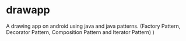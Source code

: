 # drawapp
A drawing app on android using java and java patterns. (Factory Pattern, Decorator Pattern, Composition Pattern and Iterator Pattern) )
